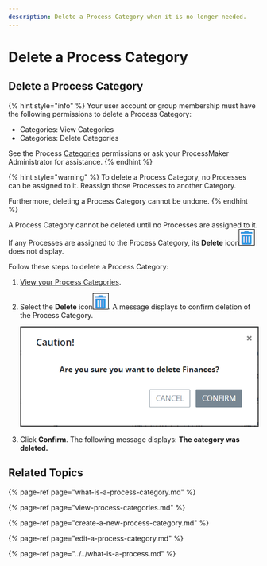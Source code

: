 ```yaml
---
description: Delete a Process Category when it is no longer needed.
---
```


# Delete a Process Category

## Delete a Process Category

{% hint style="info" %}
Your user account or group membership must have the following permissions to delete a Process Category:

* Categories: View Categories
* Categories: Delete Categories

See the Process [Categories](../../../../processmaker-administration/permission-descriptions-for-users-and-groups.md#categories) permissions or ask your ProcessMaker Administrator for assistance.
{% endhint %}

{% hint style="warning" %}
To delete a Process Category, no Processes can be assigned to it. Reassign those Processes to another Category.

Furthermore, deleting a Process Category cannot be undone.
{% endhint %}

A Process Category cannot be deleted until no Processes are assigned to it. If any Processes are assigned to the Process Category, its **Delete** icon![](../../../../.gitbook/assets/trash-icon-process-modeler-processes.png)does not display.

Follow these steps to delete a Process Category:

1. [View your Process Categories](view-process-categories.md#view-process-categories).
2. Select the **Delete** icon![](../../../../.gitbook/assets/trash-icon-process-modeler-processes.png). A message displays to confirm deletion of the Process Category.  

   ![](../../../../.gitbook/assets/remove-process-category-screen-processes.png)

3. Click **Confirm**. The following message displays: **The category was deleted.**

## Related Topics

{% page-ref page="what-is-a-process-category.md" %}

{% page-ref page="view-process-categories.md" %}

{% page-ref page="create-a-new-process-category.md" %}

{% page-ref page="edit-a-process-category.md" %}

{% page-ref page="../../what-is-a-process.md" %}

